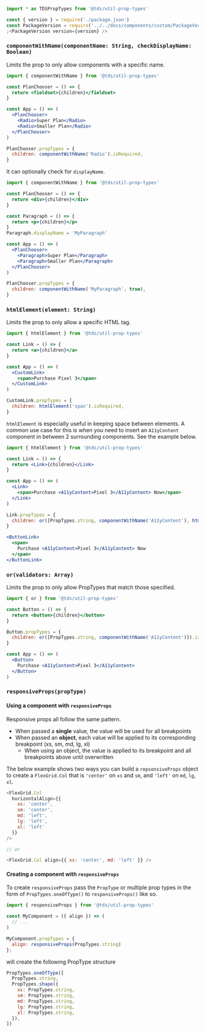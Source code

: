 ```js static
import * as TDSPropTypes from '@tds/util-prop-types'
```

```jsx noeditor
const { version } = require('./package.json')
const PackageVersion = require('../../docs/components/custom/PackageVersion/PackageVersion').default
;<PackageVersion version={version} />
```

### `componentWithName(componentName: String, checkDisplayName: Boolean)`

Limits the prop to only allow components with a specific name.

```jsx noeditor static
import { componentWithName } from '@tds/util-prop-types'

const PlanChooser = () => {
  return <fieldset>{children}</fieldset>
}

const App = () => (
  <PlanChooser>
    <Radio>Super Plan</Radio>
    <Radio>Smaller Plan</Radio>
  </PlanChooser>
)

PlanChooser.propTypes = {
  children: componentWithName('Radio').isRequired,
}
```

It can optionally check for `displayName`.

```jsx noeditor static
import { componentWithName } from '@tds/util-prop-types'

const PlanChooser = () => {
  return <div>{children}</div>
}

const Paragraph = () => {
  return <p>{children}</p>
}
Paragraph.displayName = 'MyParagraph'

const App = () => (
  <PlanChooser>
    <Paragraph>Super Plan</Paragraph>
    <Paragraph>Smaller Plan</Paragraph>
  </PlanChooser>
)

PlanChooser.propTypes = {
  children: componentWithName('MyParagraph', true),
}
```

### `htmlElement(element: String)`

Limits the prop to only allow a specific HTML tag.

```jsx noeditor static
import { htmlElement } from '@tds/util-prop-types'

const Link = () => {
  return <a>{children}</a>
}

const App = () => (
  <CustomLink>
    <span>Purchase Pixel 3</span>
  </CustomLink>
)

CustomLink.propTypes = {
  children: htmlElement('span').isRequired,
}
```

`htmlElement` is especially useful in keeping space between elements. A common use case for this is when you need to insert an `A11yContent` component in between 2 surrounding components. See the example below.

```jsx noeditor static
import { htmlElement } from '@tds/util-prop-types'

const Link = () => {
  return <Link>{children}</Link>
}

const App = () => (
  <Link>
    <span>Purchase <A11yContent>Pixel 3</A11yContent> Now</span>
  </Link>
)

Link.propTypes = {
  children: or([PropTypes.string, componentWithName('A11yContent'), htmlElement('span')).isRequired,
}
```

```jsx
<ButtonLink>
  <span>
    Purchase <A11yContent>Pixel 3</A11yContent> Now
  </span>
</ButtonLink>
```

### `or(validators: Array)`

Limits the prop to only allow PropTypes that match those specified.

```jsx noeditor static
import { or } from '@tds/util-prop-types'

const Button = () => {
  return <button>{children}</button>
}

Button.propTypes = {
  children: or([PropTypes.string, componentWithName('A11yContent')]).isRequired,
}

const App = () => (
  <Button>
    Purchase <A11yContent>Pixel 3</A11yContent>
  </Button>
)
```

### <a name="responsiveProps"></a>`responsiveProps(propType)`

#### Using a component with `responsiveProps`

Responsive props all follow the same pattern.

- When passed a **single** value, the value will be used for all breakpoints
- When passed an **object**, each value will be applied to its corresponding breakpoint (xs, sm, md, lg, xl)
  - When using an object, the value is applied to its breakpoint and all breakpoints above until overwritten

The below example shows two ways you can build a `repsonsiveProps` object to create a `FlexGrid.Col` that is `'center'` on `xs` and `sm`, and `'left'` on `md`, `lg`, `xl`.

```js noeditor static
<FlexGrid.Col
  horizontalAlign={{
    xs: 'center',
    sm: 'center',
    md: 'left',
    lg: 'left',
    xl: 'left'
  }}
/>

// or

<FlexGrid.Col align={{ xs: 'center', md: 'left' }} />
```

#### Creating a component with `responsiveProps`

To create `responsiveProps` pass the `PropType` or multiple prop types in the form of `PropTypes.oneOfType()` to `responsiveProps()` like so.

```jsx noeditor static
import { responsiveProps } from '@tds/util-prop-types'

const MyComponent = ({ align }) => (
  // ...
)

MyComponent.propTypes = {
  align: responsiveProps(PropTypes.string)
};
```

will create the following PropType structure

```jsx noeditor static
PropTypes.oneOfType([
  PropTypes.string,
  PropTypes.shape({
    xs: PropTypes.string,
    sm: PropTypes.string,
    md: PropTypes.string,
    lg: PropTypes.string,
    xl: PropTypes.string,
  }),
])
```

